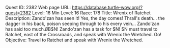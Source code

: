 Quest ID: 2382
Web page URL: https://database.turtle-wow.org/?quest=2382
Level: 16
Min Level: 16
Race: 178
Title: Wrenix of Ratchet
Description: Zando'zan has seen it! Yes, the day comes! Thrall's death... the dagger in his back, poison seeping through to his every vein... Zando'zan has said too much.$B$B$N! Zando'zan has a task for $N! $N must travel to Ratchet, east of the Crossroads, and speak with Wrenix the Wretched. Go!
Objective: Travel to Ratchet and speak with Wrenix the Wretched.

